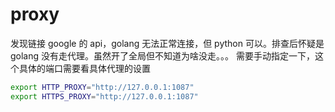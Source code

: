 # proxy

发现链接 google 的 api，golang 无法正常连接，但 python 可以。排查后怀疑是 golang 没有走代理。虽然开了全局但不知道为啥没走。。。
需要手动指定一下，这个具体的端口需要看具体代理的设置

```bash
export HTTP_PROXY="http://127.0.0.1:1087"
export HTTPS_PROXY="http://127.0.0.1:1087"
```
